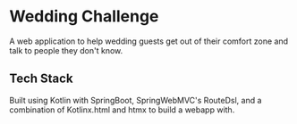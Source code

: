 # Wedding Challenge

A web application to help wedding guests get out of their comfort zone and talk to people they don't know.

## Tech Stack
Built using Kotlin with SpringBoot, SpringWebMVC's RouteDsl, and a combination of Kotlinx.html and htmx to build a webapp with.